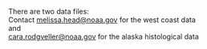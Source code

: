 There are two data files:  
Contact melissa.head@noaa.gov for the west coast data  
and   
cara.rodgveller@noaa.gov for the alaska histological data 

